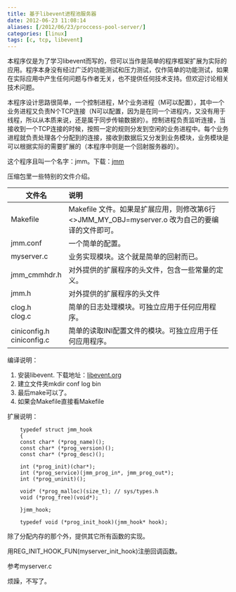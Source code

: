 ```yaml
---
title: 基于libevent进程池服务器
date: 2012-06-23 11:08:14
aliases: [/2012/06/23/proccess-pool-server/]
categories: [linux]
tags: [c, tcp, libevent]
---
```


本程序仅是为了学习libevent而写的，但可以当作是简单的程序框架扩展为实际的应用。程序本身没有经过广泛的功能测试和压力测试，仅作简单的功能测试，如果在实际应用中产生任何问题与作者无关，也不提供任何技术支持。但欢迎讨论相关技术问题。  

本程序设计思路很简单，一个控制进程，M个业务进程（M可以配置），其中一个业务进程又负责N个TCP连接（N可以配置，因为是在同一个进程内，又没有用于线程，所以从本质来说，还是属于同步传输数据的）。控制进程负责监听连接，当接收到一个TCP连接的时候，按照一定的规则分发到空闲的业务进程中。每个业务进程就负责处理各个分配到的连接，接收到数据后又分发到业务模块，业务模块是可以根据实际的需要扩展的（本程序中则是一个回射服务器的）。  

这个程序且叫一个名字：jmm。下载：[jmm](https://github.com/buf1024/jmm/archive/jmm-1.0.0.zip)  

压缩包里一些特别的文件介绍。  

|文件名|说明|  
|----|:----|  
|Makefile|	Makefile 文件。如果是扩展应用，则修改第6行 <>JMM_MY_OBJ=myserver.o 改为自己的要编译的文件即可。|  
|jmm.conf|	一个简单的配置。|  
|myserver.c|	业务实现模块。这个就是简单的回射而已。|  
|jmm_cmmhdr.h|	对外提供的扩展程序的头文件，包含一些常量的定义。|  
|jmm.h|	对外提供的扩展程序的头文件|  
|clog.h <br>clog.c|	简单的日志处理模块。可独立应用于任何应用程序。|  
|ciniconfig.h <br>ciniconfig.c|	简单的读取INI配置文件的模块。可独立应用于任何应用程序。|  

编译说明：

1. 安装libevent. 下载地址：[libevent.org](www.libevent.org)    
2. 建立文件夹mkdir conf log bin  
3. 最后make可以了。  
4. 如果会Makefile直接看Makefile  

扩展说明：  

        typedef struct jmm_hook 
        { 
        const char* (*prog_name)(); 
        const char* (*prog_version)(); 
        const char* (*prog_desc)();
        
        int (*prog_init)(char*); 
        int (*prog_service)(jmm_prog_in*, jmm_prog_out*); 
        int (*prog_uninit)();
        
        void* (*prog_malloc)(size_t); // sys/types.h 
        void (*prog_free)(void*);
        
        }jmm_hook;
        
        typedef void (*prog_init_hook)(jmm_hook* hook);

除了分配内存的那个外，提供其它所有函数的实现。  

用REG_INIT_HOOK_FUN(myserver_init_hook)注册回调函数。  

参考myserver.c  

烦躁，不写了。  

